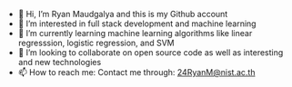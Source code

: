 - 👋 Hi, I’m Ryan Maudgalya and this is my Github account
- 👀 I’m interested in full stack development and machine learning
- 🌱 I’m currently learning machine learning algorithms like linear regresssion, logistic regression, and SVM 
- 💞️ I’m looking to collaborate on open source code as well as interesting and new technologies
- 📫 How to reach me: Contact me through: 24RyanM@nist.ac.th

<!---
RyanM2604/RyanM2604 is a ✨ special ✨ repository because its `README.md` (this file) appears on your GitHub profile.
You can click the Preview link to take a look at your changes.
--->
